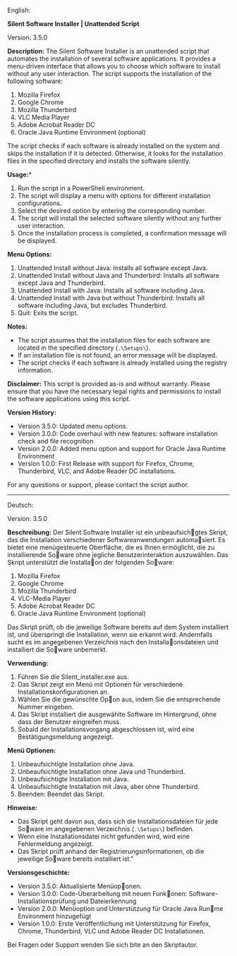 English:

**Silent Software Installer | Unattended Script**

Version: 3.5.0

**Description:**
The Silent Software Installer is an unattended script that automates the installation of several software applications. It provides a menu-driven interface that allows you to choose which software to install without any user interaction. The script supports the installation of the following software:

1. Mozilla Firefox
2. Google Chrome
3. Mozilla Thunderbird
4. VLC Media Player
5. Adobe Acrobat Reader DC
6. Oracle Java Runtime Environment (optional)

The script checks if each software is already installed on the system and skips the installation if it is detected. Otherwise, it looks for the installation files in the specified directory and installs the software
silently.

**Usage:***
1. Run the script in a PowerShell environment.
2. The script will display a menu with options for different installation configurations.
3. Select the desired option by entering the corresponding number.
4. The script will install the selected software silently without any further user interaction.
5. Once the installation process is completed, a confirmation message will be displayed.

**Menu Options:**
1. Unattended Install without Java: Installs all software except Java.
2. Unattended Install without Java and Thunderbird: Installs all software except Java and Thunderbird.
3. Unattended Install with Java: Installs all software including Java.
4. Unattended Install with Java but without Thunderbird: Installs all software including Java, but excludes Thunderbird.
0. Quit: Exits the script.

**Notes:**
- The script assumes that the installation files for each software are located in the specified directory (`.\Setups\`).
- If an installation file is not found, an error message will be displayed.
- The script checks if each software is already installed using the registry information.

**Disclaimer:**
This script is provided as-is and without warranty. Please ensure that you have the necessary legal rights and permissions to install the software applications using this script.

**Version History:**
- Version 3.5.0: Updated menu options.
- Version 3.0.0: Code overhaul with new features: software installation check and file recognition 
- Version 2.0.0: Added menu option and support for Oracle Java Runtime Environment 
- Version 1.0.0: First Release with support for Firefox, Chrome, Thunderbird, VLC, and Adobe Reader DC installations.

For any questions or support, please contact the script author.

------------------------------------------------------------------------------------------------------------------------------------------------------------------------------

Deutsch:

Version: 3.5.0

**Beschreibung:**
Der Silent Software Installer ist ein unbeaufsich􀆟gtes Skript, das die Installation verschiedener Softwareanwendungen
automa􀆟siert.
Es bietet eine menügesteuerte Oberfläche, die es Ihnen ermöglicht, die zu installierende So􀅌ware ohne jegliche
Benutzerinteraktion auszuwählen.
Das Skript unterstützt die Installa􀆟on der folgenden So􀅌ware:

1. Mozilla Firefox
2. Google Chrome
3. Mozilla Thunderbird
4. VLC-Media Player
5. Adobe Acrobat Reader DC
6. Oracle Java Runtime Environment (optional)

Das Skript prüft, ob die jeweilige Software bereits auf dem System installiert ist, und überspringt die Installation, wenn sie erkannt wird.
Andernfalls sucht es im angegebenen Verzeichnis nach den Installa􀆟onsdateien und installiert die So􀅌ware unbemerkt.

**Verwendung:**
1. Führen Sie die Silent_installer.exe aus.
2. Das Skript zeigt ein Menü mit Optionen für verschiedene Installationskonfigurationen an.
3. Wählen Sie die gewünschte Op􀆟on aus, indem Sie die entsprechende Nummer eingeben.
4. Das Skript installiert die ausgewählte Software im Hintergrund, ohne dass der Benutzer eingreifen muss.
5. Sobald der Installationsvorgang abgeschlossen ist, wird eine Bestätigungsmeldung angezeigt.

**Menü Optionen:**
1. Unbeaufsichtigte Installation ohne Java.
2. Unbeaufsichtigte Installation ohne Java und Thunderbird.
3. Unbeaufsichtigte Installation mit Java.
4. Unbeaufsichtigte Installation mit Java, aber ohne Thunderbird.
0. Beenden: Beendet das Skript.

**Hinweise:**
- Das Skript geht davon aus, dass sich die Installationsdateien für jede So􀅌ware im angegebenen Verzeichnis (`.\Setups\`) befinden.
- Wenn eine Installationsdatei nicht gefunden wird, wird eine Fehlermeldung angezeigt.
- Das Skript prüft anhand der Registrierungsinformationen, ob die jeweilige So􀅌ware bereits installiert ist."

**Versionsgeschichte:**
- Version 3.5.0: Aktualisierte Menüop􀆟onen.
- Version 3.0.0: Code-Überarbeitung mit neuen Funk􀆟onen: Software-Installationsprüfung und Dateierkennung
- Version 2.0.0: Menüoption und Unterstützung für Oracle Java Run􀆟me Environment hinzugefügt
- Version 1.0.0: Erste Veröffentlichung mit Unterstützung für Firefox, Chrome, Thunderbird, VLC und Adobe Reader DC Installationen.

Bei Fragen oder Support wenden Sie sich bite an den Skriptautor.

